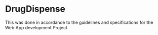 # DrugDispense
This was done in accordance to the guidelines and specifications for the Web App development Project.
